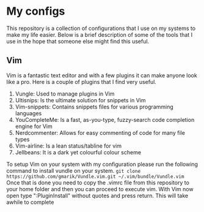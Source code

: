 My configs
==========
This repository is a collection of configurations that I use on my systems to make my life easier. Below is a brief description of some of the tools that I use in the hope that someone else might find this useful.

Vim
---
Vim is a fantastic text editor and with a few plugins it can make anyone look like a pro. Here is a couple of plugins that I find very useful.

1. Vungle: Used to manage plugins in Vim
2. Ultisnips: Is the ultimate solution for snippets in Vim
3. Vim-snippets: Contains snippets files for various programming languages
4. YouCompleteMe: Is a fast, as-you-type, fuzzy-search code completion engine for Vim
5. Nerdcommenter: Allows for easy commenting of code for many file types
6. Vim-airline: Is a lean status/tabline for vim
7. Jellbeans: It is a dark yet colourful colour scheme  

To setup Vim on your system with my configuration please run the following command to install vundle on your system.
```git clone https://github.com/gmarik/Vundle.vim.git ~/.vim/bundle/Vundle.vim```
Once that is done you need to copy the .vimrc file from this repository to your home folder and then you can proceed to execute vim. With Vim now open type ":PluginInstall" without quotes and press return. This will take awhile to complete
